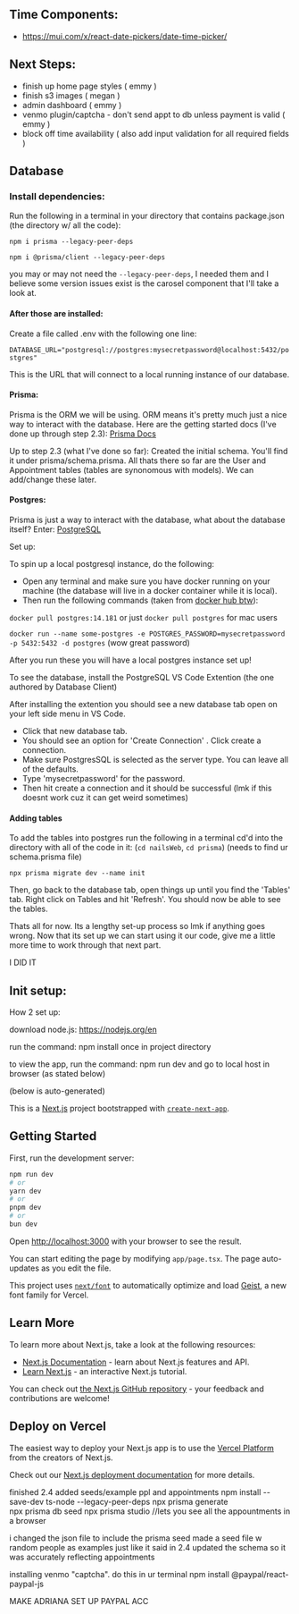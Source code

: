 ## Time Components:
+ https://mui.com/x/react-date-pickers/date-time-picker/

## Next Steps:
+ finish up home page styles ( emmy )
+ finish s3 images ( megan )
+ admin dashboard ( emmy )
+ venmo plugin/captcha - don't send appt to db unless payment is valid ( emmy )
+ block off time availability ( also add input validation for all required fields )

## Database

### Install dependencies:
Run the following in a terminal in your directory that contains package.json (the directory w/ all the code):

`npm i prisma --legacy-peer-deps`

`npm i @prisma/client --legacy-peer-deps`

you may or may not need the `--legacy-peer-deps`, I needed them and I believe some version issues exist is the carosel component that I'll take a look at. 

#### After those are installed:
Create a file called .env with the following one line:

`DATABASE_URL="postgresql://postgres:mysecretpassword@localhost:5432/postgres"`

This is the URL that will connect to a local running instance of our database. 

#### Prisma:
Prisma is the ORM we will be using. ORM means it's pretty much just a nice way to interact with the database.
Here are the getting started docs (I've done up through step 2.3): [Prisma Docs](https://www.prisma.io/docs/guides/nextjs)

Up to step 2.3 (what I've done so far): Created the initial schema. You'll find it under prisma/schema.prisma. All thats there so far are the User and Appointment tables (tables are synonomous with models). We can add/change these later.

#### Postgres:
Prisma is just a way to interact with the database, what about the database itself? Enter: [PostgreSQL](https://www.postgresql.org/)

Set up:

To spin up a local postgresql instance, do the following:

+ Open any terminal and make sure you have docker running on your machine (the database will live in a docker container while it is local). 
+ Then run the following commands (taken from [docker hub btw](https://hub.docker.com/_/postgres)):

`docker pull postgres:14.181` or just `docker pull postgres` for mac users

`docker run --name some-postgres -e POSTGRES_PASSWORD=mysecretpassword -p 5432:5432 -d postgres` (wow great password)


After you run these you will have a local postgres instance set up!

To see the database, install the PostgreSQL VS Code Extention (the one authored by Database Client)

After installing the extention you should see a new database tab open on your left side menu in VS Code. 
+ Click that new database tab. 
+ You should see an option for 'Create Connection' . Click create a connection. 
+ Make sure PostgresSQL is selected as the server type. You can leave all of the defaults.
+ Type 'mysecretpassword' for the password. 
+ Then hit create a connection and it should be successful (lmk if this doesnt work cuz it can get weird sometimes)

#### Adding tables

To add the tables into postgres run the following in a terminal cd'd into the directory with all of the code in it:
(`cd nailsWeb`, `cd prisma`) (needs to find ur schema.prisma file)

`npx prisma migrate dev --name init`

Then, go back to the database tab, open things up until you find the 'Tables' tab. Right click on Tables and hit 'Refresh'. You should now be able to see the tables. 

Thats all for now. Its a lengthy set-up process so lmk if anything goes wrong. Now that its set up we can start using it our code, give me a little more time to work through that next part. 

I DID IT

## Init setup:

How 2 set up:

download node.js: https://nodejs.org/en

run the command: npm install once in project directory 

to view the app, run the command: npm run dev and go to local host in browser (as stated below)

(below is auto-generated)

This is a [Next.js](https://nextjs.org) project bootstrapped with [`create-next-app`](https://nextjs.org/docs/app/api-reference/cli/create-next-app).

## Getting Started

First, run the development server:

```bash
npm run dev
# or
yarn dev
# or
pnpm dev
# or
bun dev
```

Open [http://localhost:3000](http://localhost:3000) with your browser to see the result.

You can start editing the page by modifying `app/page.tsx`. The page auto-updates as you edit the file.

This project uses [`next/font`](https://nextjs.org/docs/app/building-your-application/optimizing/fonts) to automatically optimize and load [Geist](https://vercel.com/font), a new font family for Vercel.

## Learn More

To learn more about Next.js, take a look at the following resources:

- [Next.js Documentation](https://nextjs.org/docs) - learn about Next.js features and API.
- [Learn Next.js](https://nextjs.org/learn) - an interactive Next.js tutorial.

You can check out [the Next.js GitHub repository](https://github.com/vercel/next.js) - your feedback and contributions are welcome!

## Deploy on Vercel

The easiest way to deploy your Next.js app is to use the [Vercel Platform](https://vercel.com/new?utm_medium=default-template&filter=next.js&utm_source=create-next-app&utm_campaign=create-next-app-readme) from the creators of Next.js.

Check out our [Next.js deployment documentation](https://nextjs.org/docs/app/building-your-application/deploying) for more details.

finished 2.4 
added seeds/example ppl and appointments 
npm install --save-dev ts-node --legacy-peer-deps
npx prisma generate   
npx prisma db seed 
npx prisma studio //lets you see all the appountments in a browser

i changed the json file to include the prisma seed
made a seed file w random people as examples just like it said in 2.4
updated the schema so it was accurately reflecting appointments 

installing venmo "captcha". do this in ur terminal 
npm install @paypal/react-paypal-js

MAKE ADRIANA SET UP PAYPAL ACC 